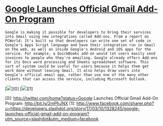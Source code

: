 # [Google Launches Official Gmail Add-On Program](https://developers.slashdot.org/story/17/03/10/1328245/google-launches-official-gmail-add-on-program?utm_source=rss1.0mainlinkanon&utm_medium=feed)

    Google is making it possible for developers to bring their services into Gmail using new integrations called Add-ons. From a report on PCWorld: It's built so that developers can write one set of code in Google's Apps Script language and have their integration run in Gmail on the web, as well as inside Google's Android and iOS apps for the service. For example, a QuickBooks add-on would let users easily send invoices to people who they're emailing. Google already offers Add-ons for its Docs word processing and Sheets spreadsheet software. This sort of system could be useful for users because it helps them get work done without leaving Gmail. It also helps draw users into Google's official email app, rather than use one of the many other clients that can access the service, including Microsoft Outlook.

[![](https://a.fsdn.com/sd/twitter_icon_large.png)][0]
[![](https://a.fsdn.com/sd/facebook_icon_large.png)][1]


[0]: http://twitter.com/home?status=Google Launches Official Gmail Add-On Program: http://bit.ly/2mPhJNX
[1]: http://www.facebook.com/sharer.php?u=https://developers.slashdot.org/story/17/03/10/1328245/google-launches-official-gmail-add-on-program?utm_source=slashdot&utm_medium=facebook
  